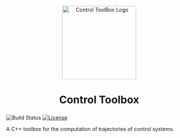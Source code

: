 <div id="control-toolbox-logo" align="center">
    <br />
    <img src="#" alt="Control ToolBox Logo" width="200"/>
    <h1>Control Toolbox</h1>
    <h3></h3>
</div>

![Build Status](https://github.com/tschmoderer/control-toolbox/actions/workflows/cmake.yml/badge.svg)
[![License](https://img.shields.io/badge/License-GPL%20v3-blue.svg)](https://github.com/tschmoderer/control-toolbox/blob/master/LICENSE)

A C++ toolbox for the computation of trajectories of control systems.
